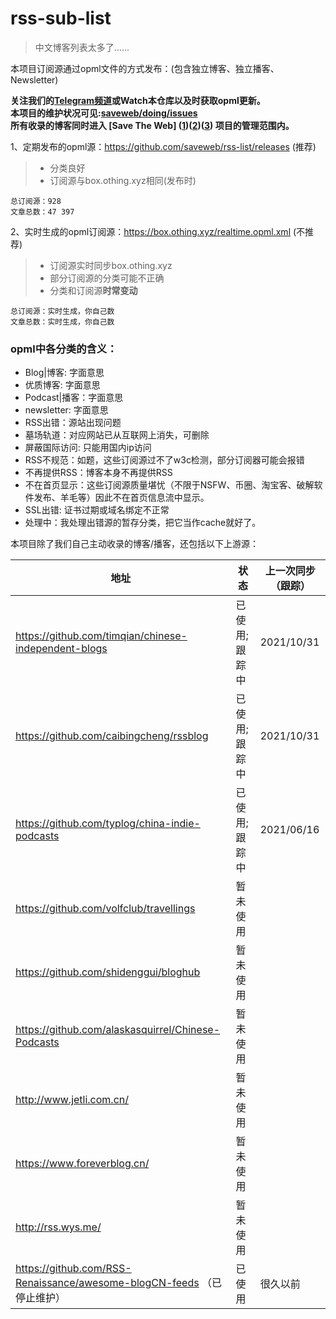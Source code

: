 # rss-sub-list

> 中文博客列表太多了......

本项目订阅源通过opml文件的方式发布：(包含独立博客、独立播客、Newsletter)  

**关注我们的[Telegram频道](https://t.me/blogrsslist)或Watch本仓库以及时获取opml更新。**  
**本项目的维护状况可见:[saveweb/doing/issues](https://github.com/saveweb/doing/issues)**  
**所有收录的博客同时进入 [Save The Web] ([1](https://github.com/saveweb))([2](https://saveweb.othing.xyz/))([3](https://t.me/saveweb)) 项目的管理范围内。**  

1、定期发布的opml源：https://github.com/saveweb/rss-list/releases (推荐)
> - 分类良好  
> - 订阅源与box.othing.xyz相同(发布时)  

```
总订阅源：928
文章总数：47 397
```

2、实时生成的opml订阅源：https://box.othing.xyz/realtime.opml.xml (不推荐)
> - 订阅源实时同步box.othing.xyz  
> - 部分订阅源的分类可能不正确  
> - 分类和订阅源**时常变动**  

```
总订阅源：实时生成，你自己数
文章总数：实时生成，你自己数
```

### opml中各分类的含义：

- Blog|博客: 字面意思
- 优质博客: 字面意思
- Podcast|播客：字面意思
- newsletter: 字面意思
- RSS出错：源站出现问题
- 墓场轨道：对应网站已从互联网上消失，可删除
- 屏蔽国际访问: 只能用国内ip访问
- RSS不规范：如题，这些订阅源过不了w3c检测，部分订阅器可能会报错
- 不再提供RSS：博客本身不再提供RSS
- 不在首页显示：这些订阅源质量堪忧（不限于NSFW、币圈、淘宝客、破解软件发布、羊毛等）因此不在首页信息流中显示。
- SSL出错: 证书过期或域名绑定不正常
- 处理中：我处理出错源的暂存分类，把它当作cache就好了。



本项目除了我们自己主动收录的博客/播客，还包括以下上游源：

| 地址 | 状态 | 上一次同步（跟踪） |
| --- | --- | --- |
| https://github.com/timqian/chinese-independent-blogs                 | 已使用; 跟踪中 | 2021/10/31 |
| https://github.com/caibingcheng/rssblog                              | 已使用; 跟踪中 | 2021/10/31 |
| https://github.com/typlog/china-indie-podcasts                       | 已使用; 跟踪中 | 2021/06/16 |
| https://github.com/volfclub/travellings                              | 暂未使用      |            |
| https://github.com/shidenggui/bloghub                                | 暂未使用      |            |
| https://github.com/alaskasquirrel/Chinese-Podcasts                   | 暂未使用      |            |
| http://www.jetli.com.cn/                                             | 暂未使用      |            |
| https://www.foreverblog.cn/                                          | 暂未使用      |            |
| http://rss.wys.me/                                                   | 暂未使用      |            |
| https://github.com/RSS-Renaissance/awesome-blogCN-feeds （已停止维护） | 已使用        | 很久以前    |
